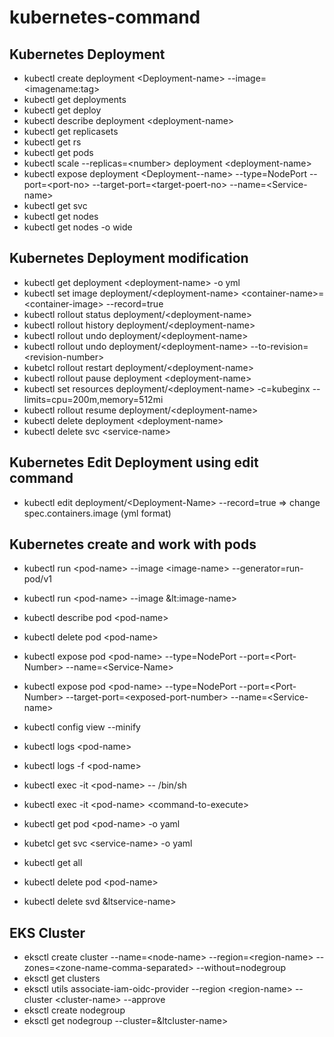 # kubernetes-command
## Kubernetes Deployment
- kubectl create deployment &lt;Deployment-name&gt; --image=&lt;imagename:tag&gt;
- kubectl get deployments
- kubectl get deploy
- kubectl describe deployment &lt;deployment-name&gt;
- kubectl get replicasets
- kubectl get rs
- kubectl get pods
- kubectl scale --replicas=&lt;number&gt; deployment &lt;deployment-name&gt;
- kubectl expose deployment &lt;Deployment--name&gt; --type=NodePort --port=&lt;port-no&gt; --target-port=&lt;target-poert-no&gt; --name=&lt;Service-name&gt;
- kubectl get svc
- kubectl get nodes
- kubectl get nodes -o wide  

## Kubernetes Deployment modification
 - kubectl get deployment &lt;deployment-name&gt; -o yml
 - kubectl set image deployment/&lt;deployment-name&gt; &lt;container-name&gt;=&lt;container-image&gt; --record=true
 - kubectl rollout status deployment/&lt;deployment-name&gt;
 - kubectl rollout history deployment/&lt;deployment-name&gt; 
 - kubectl rollout undo deployment/&lt;deployment-name&gt;
 - kubectl rollout undo deployment/&lt;deployment-name&gt; --to-revision=&lt;revision-number&gt;
 - kubetcl rollout restart deployment/&lt;deployment-name&gt;
 - kubectl rollout pause deployment &lt;deployment-name&gt;
 - kubectl set resources deployment/&lt;deployment-name&gt; -c=kubeginx --limits=cpu=200m,memory=512mi
 - kubectl rollout resume deployment/&lt;deployment-name&gt;
 - kubectl delete deployment &lt;deployment-name&gt;
 - kubectl delete svc &lt;service-name&gt;
 
## Kubernetes Edit Deployment using edit command
-  kubectl edit deployment/&lt;Deployment-Name&gt; --record=true =&gt; change spec.containers.image (yml format)

## Kubernetes create and work with pods
- kubectl run &lt;pod-name&gt; --image &lt;image-name&gt; --generator=run-pod/v1
- kubectl run &lt;pod-name&gt; --image &lt:image-name&gt;
- kubectl describe pod &lt;pod-name&gt;
- kubectl delete pod &lt;pod-name&gt;
- kubectl expose pod &lt;pod-name&gt; --type=NodePort --port=&lt;Port-Number&gt; --name=&lt;Service-Name&gt;
- kubectl expose pod &lt;pod-name&gt; --type=NodePort --port=&lt;Port-Number&gt; --target-port=&lt;exposed-port-number&gt; --name=&lt;Service-name&gt;

- kubectl config view --minify
- kubectl logs &lt;pod-name&gt;
- kubectl logs -f &lt;pod-name&gt;
- kubectl exec -it &lt;pod-name&gt; -- /bin/sh
- kubectl exec -it &lt;pod-name&gt; &lt;command-to-execute&gt;
- kubectl get pod &lt;pod-name&gt; -o yaml
- kubetcl get svc &lt;service-name&gt; -o yaml
- kubectl get all
- kubectl delete pod &lt;pod-name&gt;
- kubectl delete svd &ltservice-name&gt;




## EKS Cluster
- eksctl create cluster --name=&lt;node-name&gt; --region=&lt;region-name&gt; --zones=&lt;zone-name-comma-separated&gt; --without=nodegroup
- eksctl get clusters
- eksctl utils associate-iam-oidc-provider --region &lt;region-name&gt; --cluster &lt;cluster-name&gt; --approve
- eksctl create nodegroup
- eksctl get nodegroup --cluster=&ltcluster-name&gt;


